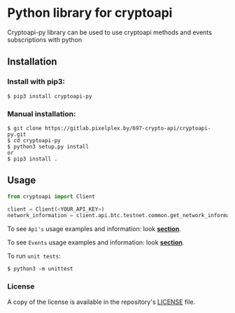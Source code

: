 # Python library for cryptoapi

Cryptoapi-py library can be used to use cryptoapi methods and events subscriptions with python

## Installation

### Install with pip3:
	
	$ pip3 install cryptoapi-py

### Manual installation:

    $ git clone https://gitlab.pixelplex.by/697-crypto-api/cryptoapi-py.git
    $ cd cryptoapi-py
    $ python3 setup.py install
    or
    $ pip3 install .

## Usage

```python
from cryptoapi import Client

client = Client(<YOUR_API_KEY>)
network_information = client.api.btc.testnet.common.get_network_information()

```

To see `Api's` usage examples and information: look <b>[section](docs/Api.md)</b>.

To see `Events` usage examples and information: look <b>[section](docs/Events.md)</b>.

To run `unit tests`:

    $ python3 -m unittest

### License

A copy of the license is available in the repository's
[LICENSE](LICENSE.txt) file.
